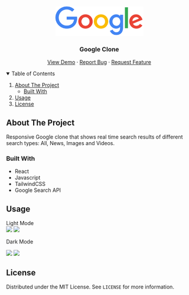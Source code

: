 <!--

<!-- PROJECT LOGO -->
<br />
<p align="center">
  <a href="https://github.com/Curlos/Rock-Paper-Scissors">
    <img src="/public/assets/google.svg.png" alt="Logo" height="80">
  </a>

  <h3 align="center">Google Clone</h3>

  <p align="center">
    <a href="https://angry-jennings-d0b0fa.netlify.app/">View Demo</a>
    ·
    <a href="https://github.com/curlos/google-clone/issues">Report Bug</a>
    ·
    <a href="https://github.com/curlos/google-clone/issues">Request Feature</a>
  </p>
</p>



<!-- TABLE OF CONTENTS -->
<details open="open">
  <summary>Table of Contents</summary>
  <ol>
    <li>
      <a href="#about-the-project">About The Project</a>
      <ul>
        <li><a href="#built-with">Built With</a></li>
      </ul>
    </li>
    <li><a href="#usage">Usage</a></li>
    <li><a href="#license">License</a></li>
  </ol>
</details>



<!-- ABOUT THE PROJECT -->
## About The Project

Responsive Google clone that shows real time search results of different search types: All, News, Images and Videos.
### Built With

* React
* Javascript
* TailwindCSS
* Google Search API


<!-- USAGE EXAMPLES -->
## Usage


<div style={{"display": "flex"}}>
  <span>Light Mode</span>
  <div style={{"display": "flex"}}>
    <img src="https://user-images.githubusercontent.com/41396365/149709391-77c3695f-1c01-415e-9655-061ece703599.png" height="250" />
    <img src="https://user-images.githubusercontent.com/41396365/149709394-9e1f8fce-eebc-4bf4-b7ad-f93835df01b8.png" height="250" />
  </div>
  
  <span>Dark Mode</span>
  <div style={{"display": "flex"}}>
    <img src="https://user-images.githubusercontent.com/41396365/149709452-668ebfbf-148a-4c1d-94d9-c732da8c8d0f.png" height="250" />
    <img src="https://user-images.githubusercontent.com/41396365/149709450-71cf12a1-28cf-43c9-850e-a4227b5b2c7d.png" height="250" />
  </div>

</div>



<!-- LICENSE -->
## License

Distributed under the MIT License. See `LICENSE` for more information.
